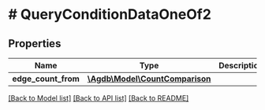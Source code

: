 # # QueryConditionDataOneOf2

## Properties

Name | Type | Description | Notes
------------ | ------------- | ------------- | -------------
**edge_count_from** | [**\Agdb\Model\CountComparison**](CountComparison.md) |  |

[[Back to Model list]](../../README.md#models) [[Back to API list]](../../README.md#endpoints) [[Back to README]](../../README.md)
